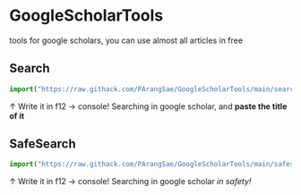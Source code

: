 # GoogleScholarTools
tools for google scholars, you can use almost all articles in free


Search
--
```js
import("https://raw.githack.com/PArangSae/GoogleScholarTools/main/search.js")
```
↑ Write it in f12 -> console!
Searching in google scholar, and **paste the title of it**


SafeSearch
--
```js
import("https://raw.githack.com/PArangSae/GoogleScholarTools/main/safesearch2.js")
```
↑ Write it in f12 -> console!
Searching in google scholar *in safety!*
